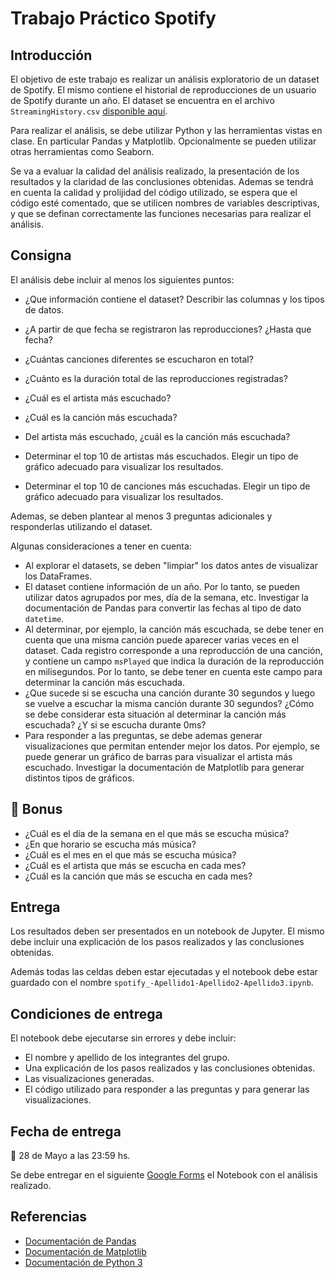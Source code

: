 # Trabajo Práctico Spotify

## Introducción

El objetivo de este trabajo es realizar un análisis exploratorio de un dataset de Spotify. El mismo contiene el historial de reproducciones de un usuario de Spotify durante un año. El dataset se encuentra en el archivo `StreamingHistory.csv` [disponible aquí](https://github.com/IgnacioPardo/Tecnologias_Exponenciales_2023/blob/main/TP%20Spotify/StreamingHistory.csv).

Para realizar el análisis, se debe utilizar Python y las herramientas vistas en clase. En particular Pandas y Matplotlib. Opcionalmente se pueden utilizar otras herramientas como Seaborn.

Se va a evaluar la calidad del análisis realizado, la presentación de los resultados y la claridad de las conclusiones obtenidas. Ademas se tendrá en cuenta la calidad y prolijidad del código utilizado, se espera que el código esté comentado, que se utilicen nombres de variables descriptivas, y que se definan correctamente las funciones necesarias para realizar el análisis.

## Consigna

El análisis debe incluir al menos los siguientes puntos:

- ¿Que información contiene el dataset? Describir las columnas y los tipos de datos.
- ¿A partir de que fecha se registraron las reproducciones? ¿Hasta que fecha?

- ¿Cuántas canciones diferentes se escucharon en total?
- ¿Cuánto es la duración total de las reproducciones registradas?
- ¿Cuál es el artista más escuchado?
- ¿Cuál es la canción más escuchada?
- Del artista más escuchado, ¿cuál es la canción más escuchada?

- Determinar el top 10 de artistas más escuchados. Elegir un tipo de gráfico adecuado para visualizar los resultados.
- Determinar el top 10 de canciones más escuchadas. Elegir un tipo de gráfico adecuado para visualizar los resultados.

Ademas, se deben plantear al menos 3 preguntas adicionales y responderlas utilizando el dataset.

Algunas consideraciones a tener en cuenta:

- Al explorar el datasets, se deben "limpiar" los datos antes de visualizar los DataFrames.
- El dataset contiene información de un año. Por lo tanto, se pueden utilizar datos agrupados por mes, día de la semana, etc. Investigar la documentación de Pandas para convertir las fechas al tipo de dato `datetime`.
- Al determinar, por ejemplo, la canción más escuchada, se debe tener en cuenta que una misma canción puede aparecer varias veces en el dataset. Cada registro corresponde a una reproducción de una canción, y contiene un campo `msPlayed` que indica la duración de la reproducción en milisegundos. Por lo tanto, se debe tener en cuenta este campo para determinar la canción más escuchada.
- ¿Que sucede si se escucha una canción durante 30 segundos y luego se vuelve a escuchar la misma canción durante 30 segundos? ¿Cómo se debe considerar esta situación al determinar la canción más escuchada? ¿Y si se escucha durante 0ms?
- Para responder a las preguntas, se debe ademas generar visualizaciones que permitan entender mejor los datos. Por ejemplo, se puede generar un gráfico de barras para visualizar el artista más escuchado. Investigar la documentación de Matplotlib para generar distintos tipos de gráficos.

## 🔋 Bonus

- ¿Cuál es el día de la semana en el que más se escucha música?
- ¿En que horario se escucha más música?
- ¿Cuál es el mes en el que más se escucha música?
- ¿Cuál es el artista que más se escucha en cada mes?
- ¿Cuál es la canción que más se escucha en cada mes?

## Entrega

Los resultados deben ser presentados en un notebook de Jupyter. El mismo debe incluir una explicación de los pasos realizados y las conclusiones obtenidas.

Además todas las celdas deben estar ejecutadas y el notebook debe estar guardado con el nombre `spotify_-Apellido1-Apellido2-Apellido3.ipynb`.

## Condiciones de entrega

El notebook debe ejecutarse sin errores y debe incluir:

- El nombre y apellido de los integrantes del grupo.
- Una explicación de los pasos realizados y las conclusiones obtenidas.
- Las visualizaciones generadas.
- El código utilizado para responder a las preguntas y para generar las visualizaciones.

## Fecha de entrega

📅 28 de Mayo a las 23:59 hs.

Se debe entregar en el siguiente [Google Forms](https://forms.gle/YTGPiPMgKQJYGwUa8) el Notebook con el análisis realizado.

## Referencias

- [Documentación de Pandas](https://pandas.pydata.org/docs/)
- [Documentación de Matplotlib](https://matplotlib.org/stable/contents.html)
- [Documentación de Python 3](https://docs.python.org/3/)
